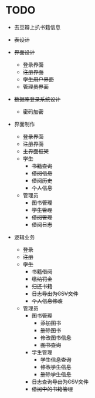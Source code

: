 # TODO

* 去豆瓣上扒书籍信息
* ~~表设计~~
* ~~界面设计~~
  * ~~登录界面~~
  * ~~注册界面~~
  * ~~学生用户界面~~
  * ~~管理员界面~~

* ~~数据库登录系统设计~~
  * ~~密码加密~~

* 界面制作
  * ~~登录界面~~
  * ~~注册界面~~
  * ~~主界面框架~~
  * ~~学生~~
    * ~~书籍查询~~
    * ~~借阅信息~~
    * ~~借阅历史~~
    * ~~个人信息~~
  * 管理员
    * ~~图书管理~~
    * ~~学生管理~~
    * ~~借阅管理~~
    * ~~借阅日志~~

* 逻辑业务
  * ~~登录~~
  * ~~注册~~
  * ~~学生~~
    * ~~书籍借阅~~
    * ~~缴纳罚金~~
    * ~~归还书籍~~
    * ~~日志导出为CSV文件~~
    * ~~个人信息修改~~
  * 管理员
    * ~~图书管理~~
      * ~~添加图书~~
      * ~~删除图书~~
      * ~~修改图书信息~~
      * ~~图书查询~~
    * 学生管理
      * ~~学生信息查询~~
      * ~~修改学生信息~~
      * ~~删除学生信息~~
    * ~~日志查询导出为CSV文件~~
    * ~~借阅中的书籍管理~~

